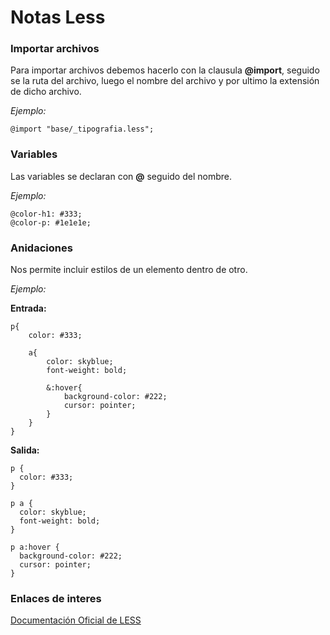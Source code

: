 # Notas Less #


### Importar archivos ###

Para importar archivos debemos hacerlo con la clausula **@import**, seguido se la ruta del archivo, luego el nombre del archivo y por ultimo la extensión de dicho archivo.

*Ejemplo:* <br>

`@import "base/_tipografia.less";`


### Variables ###

Las variables se declaran con **@** seguido del nombre.

*Ejemplo:* <br>

~~~
@color-h1: #333;
@color-p: #1e1e1e;
~~~


### Anidaciones ###

Nos permite incluir estilos de un elemento dentro de otro.

*Ejemplo:* <br>

**Entrada:**

~~~
p{
	color: #333;

	a{
		color: skyblue;
		font-weight: bold;

		&:hover{
			background-color: #222;
			cursor: pointer;			
		}
	}
}
~~~

**Salida:**

~~~
p {
  color: #333;
}

p a {
  color: skyblue;
  font-weight: bold;
}

p a:hover {
  background-color: #222;
  cursor: pointer;
}
~~~




### Enlaces de interes ###

[Documentación Oficial de LESS](http://lesscss.org/)